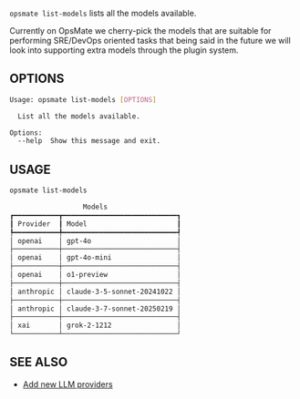 `opsmate list-models` lists all the models available.

Currently on OpsMate we cherry-pick the models that are suitable for performing SRE/DevOps oriented tasks that being said in the future we will look into supporting extra models through the plugin system.

## OPTIONS

```bash
Usage: opsmate list-models [OPTIONS]

  List all the models available.

Options:
  --help  Show this message and exit.
```

## USAGE

```bash
opsmate list-models

                  Models
┏━━━━━━━━━━━┳━━━━━━━━━━━━━━━━━━━━━━━━━━━━┓
┃ Provider  ┃ Model                      ┃
┡━━━━━━━━━━━╇━━━━━━━━━━━━━━━━━━━━━━━━━━━━┩
│ openai    │ gpt-4o                     │
├───────────┼────────────────────────────┤
│ openai    │ gpt-4o-mini                │
├───────────┼────────────────────────────┤
│ openai    │ o1-preview                 │
├───────────┼────────────────────────────┤
│ anthropic │ claude-3-5-sonnet-20241022 │
├───────────┼────────────────────────────┤
│ anthropic │ claude-3-7-sonnet-20250219 │
├───────────┼────────────────────────────┤
│ xai       │ grok-2-1212                │
└───────────┴────────────────────────────┘
```

## SEE ALSO

- [Add new LLM providers](../integrations/add-new-llm-providers.md)
